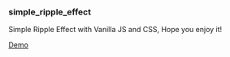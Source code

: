 <h3>simple_ripple_effect</h3>
Simple Ripple Effect with Vanilla JS and CSS, Hope you enjoy it!

[Demo](https://marceloluis1997.github.io/simple_ripple_effect)
